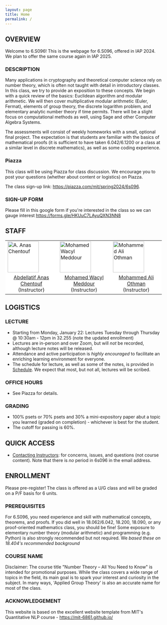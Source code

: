 ```yaml
---
layout: page
title: Home
permalink: /
---
```

## OVERVIEW
Welcome to 6.S096! This is the webpage for 6.S096, offered in IAP 2024. We plan to offer the same course again in IAP 2025.

### DESCRIPTION
Many applications in cryptography and theoretical computer science rely on number theory, which is often not taught with detail in introductory classes. In this class, we try to provide an exposition to these concepts. We begin with a quick review of the basics: Euclidean algorithm and modular arithmetic. We will then cover multiplicative modular arithmetic (Euler, Fermat), elements of group theory, the discrete logarithm problem, and elementary analytic number theory if time permits. There will be a slight focus on computational methods as well, using Sage and other Computer Algebra Systems.

The assessments will consist of weekly homeworks with a small, optional final project. The expectation is that students are familiar with the basics of mathematical proofs (it is sufficient to have taken 6.042/6.1200 or a class at a similar level in discrete mathematics), as well as some coding experience.

### Piazza
This class will be using Piazza for class discussion. We encourage you to post your questions (whether about content or logistics) on Piazza. 

The class sign-up link: <a href = "https://piazza.com/mit/spring2024/6s096">https://piazza.com/mit/spring2024/6s096</a>.

### SIGN-UP FORM
Please fill in this google form if you're interested in the class so we can gauge interest <a href="https://forms.gle/HKUuC7LAyuQXN3NN8">https://forms.gle/HKUuC7LAyuQXN3NN8</a>



## STAFF
<p></p>
<table align="center" style="background-color:#FFFFFF" border="0px">
  <tr>
    <td><img src="{{ site.baseurl }}/images/anas.jpeg" width="100" alt="A. Anas Chentouf"/></td>
    <td><img src="{{ site.baseurl }}/images/wacyl.jpeg" width="100" alt="Mohamed Wacyl Meddour"/></td>
    <td><img src="{{ site.baseurl }}/images/mao_cropped.jpeg" width="100" alt="Mohammed Ali Othman"/></td>
  </tr>
  <tr>
  <td align="center" style="background-color:#FFFFFF" border="0"><a href="#">Abdellatif Anas Chentouf</a> (Instructor)</td>
    <td align="center" style="background-color:#FFFFFF" border="0"><a href="#">Mohamed Wacyl Meddour</a> (Instructor)</td>
    <td align="center" style="background-color:#FFFFFF" border="0"><a href="#">Mohammed Ali Othman</a> (Instructor)</td>
    
  </tr>
</table>


## LOGISTICS
### LECTURE
- Starting from Monday, January 22: Lectures Tuesday through Thursday @ 10:30am - 12pm in 32.255 (note the updated enrollment)
- Lectures are in-person and over Zoom, but will *not* be recorded, although lecture notes will be released.
- Attendance and active participation is *highly encouraged* to facilitate an enriching learning environment for everyone.
- The schedule for lecture, as well as some of the notes, is provided in <a href="{{ site.baseurl }}/schedule">Schedule</a>. We expect that most, but not all, lectures will be scribed.
### OFFICE HOURS

- See Piazza for details. 


### GRADING
- 100% psets or 70% psets and 30% a mini-expository paper abut a topic you learned (graded on completion) - whichever is best for the student.
- The cutoff for passing is 60%.

## QUICK ACCESS
- [Contacting Instructors](mailto:6s096-iap24@mit.edu): for concerns, issues, and questions (not course content). Note that there is *no* period in 6s096 in the email address.

## ENROLLMENT
Please pre-register! The class is offered as a U/G class and will be graded on a P/F basis for 6 units. 

### PREREQUISITES 
For 6.S096, you need experience and skill with mathematical concepts, theorems, and proofs.  If you did well in 18.062/6.042, 18.200, 18.090, or any proof-oriented mathematics class, you should be fine! Some exposure to elementary number theory (modular arithmetic) and programming (e.g. Python) is also strongly recommended but not required. We  _based these on 18.404's recommended background_

### COURSE NAME
Disclaimer: The course title "Number Theory – All You Need to Know" is intended for promotional purposes. While the class covers a wide range of topics in the field, its main goal is to spark your interest and curiosity in the subject. In many ways, 'Applied Group Theory' is also an accurate name for most of the class. 

### ACKNOWLEDGEMENT
This website is based on the excellent website template from MIT's Quantitative NLP course - https://mit-6861.github.io/


